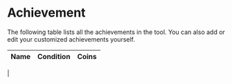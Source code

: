 # Achievement

The following table lists all the achievements in the tool. You can also add or
edit your customized achievements yourself.

| Name | Condition | Coins |
| -- | -- | -- |
|  
